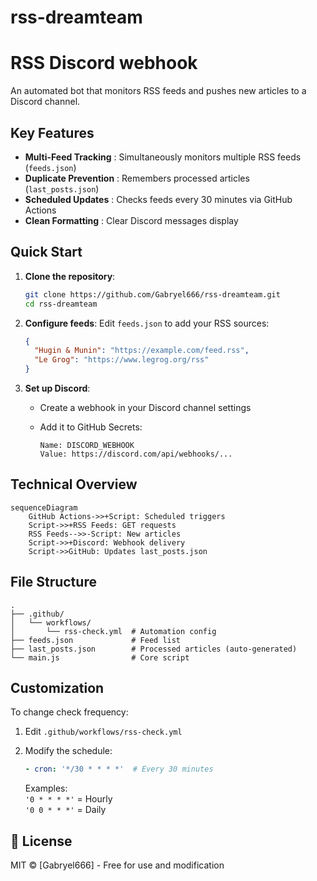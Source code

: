 # rss-dreamteam

# RSS Discord webhook

An automated bot that monitors RSS feeds and pushes new articles to a Discord channel.

## Key Features

- __Multi-Feed Tracking__ : Simultaneously monitors multiple RSS feeds (`feeds.json`)
- __Duplicate Prevention__ : Remembers processed articles (`last_posts.json`)
- __Scheduled Updates__ : Checks feeds every 30 minutes via GitHub Actions
- __Clean Formatting__ : Clear Discord messages display 

## Quick Start

1. **Clone the repository**:

   ```bash
   git clone https://github.com/Gabryel666/rss-dreamteam.git
   cd rss-dreamteam
   ```

2. **Configure feeds**:
   Edit `feeds.json` to add your RSS sources:

   ```json
   {
     "Hugin & Munin": "https://example.com/feed.rss",
     "Le Grog": "https://www.legrog.org/rss"
   }
   ```

3. **Set up Discord**:

   - Create a webhook in your Discord channel settings

   - Add it to GitHub Secrets:

     ```
     Name: DISCORD_WEBHOOK
     Value: https://discord.com/api/webhooks/...
     ```

## Technical Overview

```mermaid
sequenceDiagram
    GitHub Actions->>+Script: Scheduled triggers
    Script->>+RSS Feeds: GET requests
    RSS Feeds-->>-Script: New articles
    Script->>+Discord: Webhook delivery
    Script->>GitHub: Updates last_posts.json
```

## File Structure

```
.
├── .github/
│   └── workflows/
│       └── rss-check.yml  # Automation config
├── feeds.json             # Feed list
├── last_posts.json        # Processed articles (auto-generated)
└── main.js                # Core script
```

## Customization

To change check frequency:

1. Edit `.github/workflows/rss-check.yml`

2. Modify the schedule:

   ```yaml
   - cron: '*/30 * * * *'  # Every 30 minutes
   ```

   Examples:  
   `'0 * * * *'` = Hourly  
   `'0 0 * * *'` = Daily

## 📄 License

MIT © [Gabryel666] - Free for use and modification
